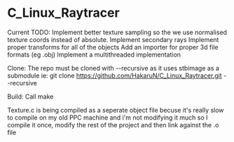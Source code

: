 # C_Linux_Raytracer

Current TODO:
    Implement better texture sampling so the we use normalised texture coords instead of absolute.
    Implement secondary rays
    Implement proper transforms for all of the objects
    Add an importer for proper 3d file formats (eg .obj)
    Implement a multithreaded implementation

Clone:
The repo must be cloned with --recursive as it uses stbimage as a submodule
ie: git clone https://github.com/HakaruN/C_Linux_Raytracer.git --recursive


Build:
Call make

Texture.c is being compiled as a seperate object file becuse it's really slow to compile on my old PPC machine and i'm not modifying it much so I compile it once, modify the rest of the project and then link against the .o file

